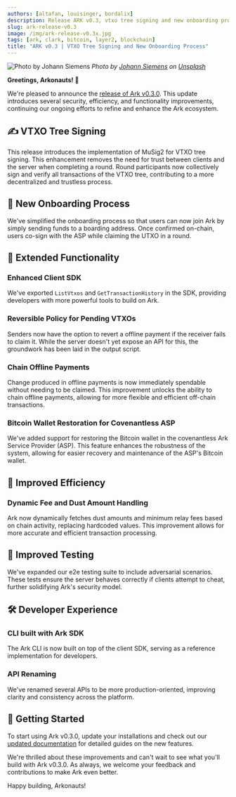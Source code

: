 ```yaml
---
authors: [altafan, louisinger, bordalix]
description: Release ARK v0.3, vtxo tree signing and new onboarding process.
slug: ark-release-v0.3
image: /img/ark-release-v0.3x.jpg
tags: [ark, clark, bitcoin, layer2, blockchain]
title: "ARK v0.3 | VTXO Tree Signing and New Onboarding Process"
---
```

![Photo by Johann Siemens](/img/ark-release-v0.3x.jpg)
_Photo by <a href="https://unsplash.com/@emben">Johann Siemens</a> on <a href="https://unsplash.com/photos/green-tree-on-grassland-during-daytime-EPy0gBJzzZU">Unsplash</a>_

**Greetings, Arkonauts! 🚀**

We're pleased to announce the [release of Ark v0.3.0](https://github.com/ark-network/ark/releases/tag/v0.3.0). This update introduces several security, efficiency, and functionality improvements, continuing our ongoing efforts to refine and enhance the Ark ecosystem.

<!-- truncate -->

## ✍️ VTXO Tree Signing

This release introduces the implementation of MuSig2 for VTXO tree signing. This enhancement removes the need for trust between clients and the server when completing a round. Round participants now collectively sign and verify all transactions of the VTXO tree, contributing to a more decentralized and trustless process.

## 🚪 New Onboarding Process

We've simplified the onboarding process so that users can now join Ark by simply sending funds to a boarding address. Once confirmed on-chain, users co-sign with the ASP while claiming the UTXO in a round.

## 🔧 Extended Functionality

### Enhanced Client SDK

We've exported `ListVtxos` and `GetTransactionHistory` in the SDK, providing developers with more powerful tools to build on Ark.

### Reversible Policy for Pending VTXOs

Senders now have the option to revert a offline payment if the receiver fails to claim it. While the server doesn't yet expose an API for this, the groundwork has been laid in the output script.

### Chain Offline Payments

Change produced in offline payments is now immediately spendable without needing to be claimed. This improvement unlocks the ability to chain offline payments, allowing for more flexible and efficient off-chain transactions.

### Bitcoin Wallet Restoration for Covenantless ASP

We've added support for restoring the Bitcoin wallet in the covenantless Ark Service Provider (ASP). This feature enhances the robustness of the system, allowing for easier recovery and maintenance of the ASP's Bitcoin wallet.

## 🎯 Improved Efficiency

### Dynamic Fee and Dust Amount Handling

Ark now dynamically fetches dust amounts and minimum relay fees based on chain activity, replacing hardcoded values. This improvement allows for more accurate and efficient transaction processing.

## 🧪 Improved Testing

We've expanded our e2e testing suite to include adversarial scenarios. These tests ensure the server behaves correctly if clients attempt to cheat, further solidifying Ark's security model.

## 🛠️ Developer Experience

### CLI built with Ark SDK

The Ark CLI is now built on top of the client SDK, serving as a reference implementation for developers.

### API Renaming

We've renamed several APIs to be more production-oriented, improving clarity and consistency across the platform.

## 🚀 Getting Started

To start using Ark v0.3.0, update your installations and check out our [updated documentation](https://arkdev.info) for detailed guides on the new features.

We're thrilled about these improvements and can't wait to see what you'll build with Ark v0.3.0. As always, we welcome your feedback and contributions to make Ark even better.

Happy building, Arkonauts!
